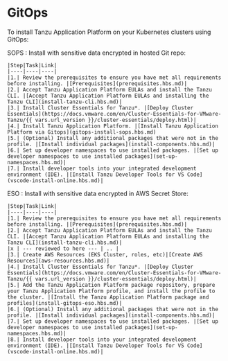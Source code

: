 # GitOps 

To install Tanzu Application Platform on your Kubernetes clusters using GitOps:

SOPS
: Install with sensitive data encrypted in hosted Git repo:

    |Step|Task|Link|
    |----|----|----|
    |1.| Review the prerequisites to ensure you have met all requirements before installing. |[Prerequisites](prerequisites.hbs.md)|
    |2.| Accept Tanzu Application Platform EULAs and install the Tanzu CLI. |[Accept Tanzu Application Platform EULAs and installing the Tanzu CLI](install-tanzu-cli.hbs.md)|
    |3.| Install Cluster Essentials for Tanzu*. |[Deploy Cluster Essentials](https://docs.vmware.com/en/Cluster-Essentials-for-VMware-Tanzu/{{ vars.url_version }}/cluster-essentials/deploy.html)|
    |4.| Install Tanzu Application Platform. |[Install Tanzu Application Platform via Gitops](gitops-install-sops.hbs.md)
    |5.| (Optional) Install any additional packages that were not in the profile. |[Install individual packages](install-components.hbs.md)|
    |6.| Set up developer namespaces to use installed packages. |[Set up developer namespaces to use installed packages](set-up-namespaces.hbs.md)|
    |7.| Install developer tools into your integrated development environment (IDE). |[Install Tanzu Developer Tools for VS Code](vscode-install-online.hbs.md)|

ESO
: Install with sensitive data encrypted in AWS Secret Store:

    |Step|Task|Link|
    |----|----|----|
    |1.| Review the prerequisites to ensure you have met all requirements before installing. |[Prerequisites](prerequisites.hbs.md)|
    |2.| Accept Tanzu Application Platform EULAs and install the Tanzu CLI. |[Accept Tanzu Application Platform EULAs and installing the Tanzu CLI](install-tanzu-cli.hbs.md)|
    |x | --- reviewed to here --- | .. |
    |3.| Create AWS Resources (EKS Cluster, roles, etc)|[Create AWS Resources](aws-resources.hbs.md)|
    |4.| Install Cluster Essentials for Tanzu*. |[Deploy Cluster Essentials](https://docs.vmware.com/en/Cluster-Essentials-for-VMware-Tanzu/{{ vars.url_version }}/cluster-essentials/deploy.html)|
    |5.| Add the Tanzu Application Platform package repository, prepare your Tanzu Application Platform profile, and install the profile to the cluster. |[Install the Tanzu Application Platform package and profiles](install-gitops-eso.hbs.md)|
    |6.| (Optional) Install any additional packages that were not in the profile. |[Install individual packages](install-components.hbs.md)|
    |7.| Set up developer namespaces to use installed packages. |[Set up developer namespaces to use installed packages](set-up-namespaces.hbs.md)|
    |8.| Install developer tools into your integrated development environment (IDE). |[Install Tanzu Developer Tools for VS Code](vscode-install-online.hbs.md)|

